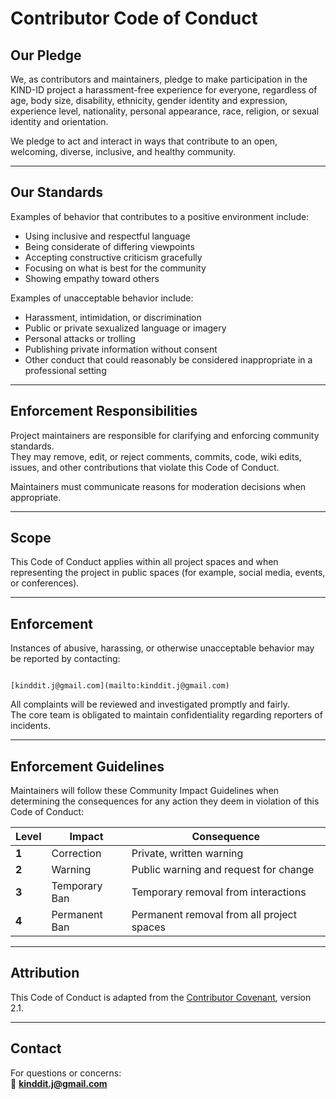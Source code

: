 # Contributor Code of Conduct

## Our Pledge
We, as contributors and maintainers, pledge to make participation in the KIND-ID project a harassment-free experience for everyone, regardless of age, body size, disability, ethnicity, gender identity and expression, experience level, nationality, personal appearance, race, religion, or sexual identity and orientation.

We pledge to act and interact in ways that contribute to an open, welcoming, diverse, inclusive, and healthy community.

---

## Our Standards
Examples of behavior that contributes to a positive environment include:
- Using inclusive and respectful language  
- Being considerate of differing viewpoints  
- Accepting constructive criticism gracefully  
- Focusing on what is best for the community  
- Showing empathy toward others

Examples of unacceptable behavior include:
- Harassment, intimidation, or discrimination  
- Public or private sexualized language or imagery  
- Personal attacks or trolling  
- Publishing private information without consent  
- Other conduct that could reasonably be considered inappropriate in a professional setting  

---

## Enforcement Responsibilities
Project maintainers are responsible for clarifying and enforcing community standards.  
They may remove, edit, or reject comments, commits, code, wiki edits, issues, and other contributions that violate this Code of Conduct.

Maintainers must communicate reasons for moderation decisions when appropriate.

---

## Scope
This Code of Conduct applies within all project spaces and when representing the project in public spaces (for example, social media, events, or conferences).

---

## Enforcement
Instances of abusive, harassing, or otherwise unacceptable behavior may be reported by contacting:
```

[kinddit.j@gmail.com](mailto:kinddit.j@gmail.com)

```

All complaints will be reviewed and investigated promptly and fairly.  
The core team is obligated to maintain confidentiality regarding reporters of incidents.

---

## Enforcement Guidelines
Maintainers will follow these Community Impact Guidelines when determining the consequences for any action they deem in violation of this Code of Conduct:

| Level | Impact | Consequence |
|-------|---------|--------------|
| **1** | Correction | Private, written warning |
| **2** | Warning | Public warning and request for change |
| **3** | Temporary Ban | Temporary removal from interactions |
| **4** | Permanent Ban | Permanent removal from all project spaces |

---

## Attribution
This Code of Conduct is adapted from the [Contributor Covenant](https://www.contributor-covenant.org/version/2/1/code_of_conduct.html), version 2.1.

---

## Contact
For questions or concerns:  
📧 **kinddit.j@gmail.com**

